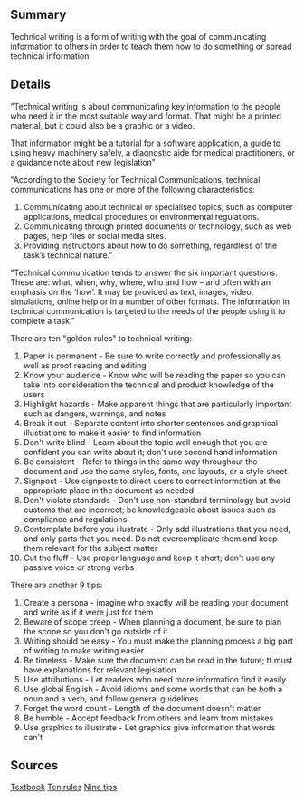 ## Summary
Technical writing is a form of writing with the goal of communicating information to others in order to teach them how to do something or spread technical information.

## Details
"Technical writing is about communicating key information to the people who need it in the most suitable way and format. That might be a printed material, but it could also be a graphic or a video.

That information might be a tutorial for a software application, a guide to using heavy machinery safely, a diagnostic aide for medical practitioners, or a guidance note about new legislation"

"According to the Society for Technical Communications, technical communications has one or more of the following characteristics:
1. Communicating about technical or specialised topics, such as computer applications, medical procedures or environmental regulations.
2. Communicating through printed documents or technology, such as web pages, help files or social media sites.
3. Providing instructions about how to do something, regardless of the task’s technical nature."

"Technical communication tends to answer the six important questions. These are: what, when, why, where, who and how – and often with an emphasis on the ‘how’. It may be provided as text, images, video, simulations, online help or in a number of other formats. The information in technical communication is targeted to the needs of the people using it to complete a task."

There are ten "golden rules" to technical writing:
1. Paper is permanent - Be sure to write correctly and professionally as well as proof reading and editing
2. Know your audience - Know who will be reading the paper so you can take into consideration the technical and product knowledge of the users
3. Highlight hazards - Make apparent things that are particularly important such as dangers, warnings, and notes
4. Break it out - Separate content into shorter sentences and graphical illustrations to make it easier to find information
5. Don't write blind - Learn about the topic well enough that you are confident you can write about it; don't use second hand information
6. Be consistent - Refer to things in the same way throughout the document and use the same styles, fonts, and layouts, or a style sheet
7. Signpost - Use signposts to direct users to correct information at the appropriate place in the document as needed
8. Don't violate standards - Don't use non-standard terminology but avoid customs that are incorrect; be knowledgeable about issues such as compliance and regulations
9. Contemplate before you illustrate - Only add illustrations that you need, and only parts that you need. Do not overcomplicate them and keep them relevant for the subject matter
10. Cut the fluff - Use proper language and keep it short; don't use any passive voice or strong verbs

There are another 9 tips:
1. Create a persona - imagine who exactly will be reading your document and write as if it were just for them
2. Beware of scope creep - When planning a document, be sure to plan the scope so you don't go outside of it
3. Writing should be easy - You must make the planning process a big part of writing to make writing easier
4. Be timeless - Make sure the document can be read in the future; tt must have explanations for relevant legislation
5. Use attributions - Let readers who need more information find it easily
6. Use global English - Avoid idioms and some words that can be both a noun and a verb, and follow general guidelines
7. Forget the word count - Length of the document doesn't matter
8. Be humble - Accept feedback from others and learn from mistakes
9. Use graphics to illustrate - Let graphics give information that words can't

## Sources
[Textbook](http://ezproxy.umgc.edu/login?url=https://search.ebscohost.com/login.aspx?direct=true&db=e025xna&AN=1929432&site=eds-live&scope=site&profile=edsebook)
[Ten rules](https://learntechwriting.wordpress.com/2013/02/03/back-to-basics-the-10-golden-rules-of-technical-writing/)
[Nine tips](https://www.instructionalsolutions.com/blog/technical-writing-tips)